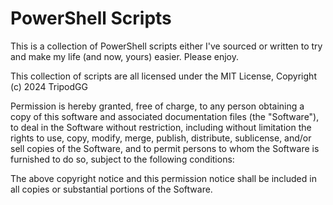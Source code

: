 # PowerShell Scripts

This is a collection of PowerShell scripts either I've sourced or written to try and make my life (and now, yours) easier.  Please enjoy.

This collection of scripts are all licensed under the MIT License, Copyright (c) 2024 TripodGG

Permission is hereby granted, free of charge, to any person obtaining a copy
of this software and associated documentation files (the "Software"), to deal
in the Software without restriction, including without limitation the rights
to use, copy, modify, merge, publish, distribute, sublicense, and/or sell
copies of the Software, and to permit persons to whom the Software is
furnished to do so, subject to the following conditions:

The above copyright notice and this permission notice shall be included in all
copies or substantial portions of the Software.